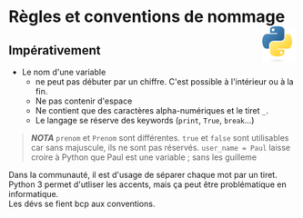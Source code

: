 # **Règles et conventions de nommage**<a href="../../../"><img align="right" src="../../../assets/logo/Python-logo-notext.svg" alt="Python" height="64px"></a>
## **Impérativement**
* Le nom d'une variable 
    * ne peut pas débuter par un chiffre. C'est possible à l'intérieur ou à la fin.
    * Ne pas contenir d'espace
    * Ne contient que des caractères alpha-numériques et le tiret `_`.
    * Le langage se réserve des keywords (`print`, `True`, `break`...)
> **_NOTA_**
`prenom` et `Prenom` sont différentes.
`true` et `false` sont utilisables car sans majuscule, ils ne sont pas réservés.
`user_name = Paul` laisse croire à Python que Paul est une variable ; sans les guilleme

Dans la communauté, il est d'usage de séparer chaque mot par un tiret.  
Python 3 permet d'utliser les accents, mais ça peut être problématique en informatique.  
Les dévs se fient bcp aux conventions.